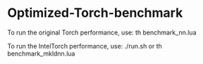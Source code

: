 # Optimized-Torch-benchmark

To run the original Torch performance, use: th benchmark_nn.lua

To run the IntelTorch performance, use: ./run.sh or th benchmark_mkldnn.lua




